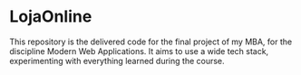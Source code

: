 # LojaOnline
This repository is the delivered code for the final project of my MBA, for the discipline Modern Web Applications. It aims to use a wide tech stack, experimenting with everything learned during the course.
